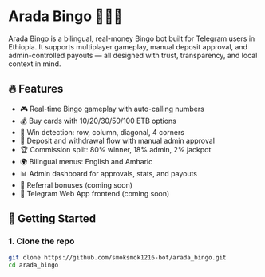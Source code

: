# Arada Bingo 🎱🇪🇹

Arada Bingo is a bilingual, real-money Bingo bot built for Telegram users in Ethiopia. It supports multiplayer gameplay, manual deposit approval, and admin-controlled payouts — all designed with trust, transparency, and local context in mind.

## 🔥 Features

- 🎮 Real-time Bingo gameplay with auto-calling numbers
- 💰 Buy cards with 10/20/30/50/100 ETB options
- 🧠 Win detection: row, column, diagonal, 4 corners
- 🧾 Deposit and withdrawal flow with manual admin approval
- 🏆 Commission split: 80% winner, 18% admin, 2% jackpot
- 🌍 Bilingual menus: English and Amharic
- 📊 Admin dashboard for approvals, stats, and payouts
- 🔗 Referral bonuses (coming soon)
- 📱 Telegram Web App frontend (coming soon)

## 🚀 Getting Started

### 1. Clone the repo

```bash
git clone https://github.com/smoksmok1216-bot/arada_bingo.git
cd arada_bingo

